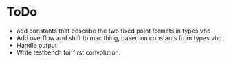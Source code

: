 # ToDo
* add constants that describe the two fixed point formats in types.vhd
* Add overflow and shift to mac thing, based on constants from types.vhd
* Handle output
* Write testbench for first convolution.


